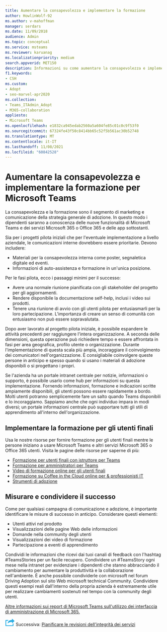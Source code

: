 ```yaml
---
title: Aumentare la consapevolezza e implementare la formazione
author: HowlinWolf-92
ms.author: v-mahoffman
manager: serdars
ms.date: 11/09/2018
audience: Admin
ms.topic: conceptual
ms.service: msteams
ms.reviewer: karuanag
ms.localizationpriority: medium
search.appverid: MET150
description: Informazioni su come aumentare la consapevolezza e implementare un programma di formazione per l Microsoft Teams in adozione.
f1.keywords:
- CSH
ms.custom:
- Adopt
- seo-marvel-apr2020
ms.collection:
- Teams_ITAdmin_Adopt
- M365-collaboration
appliesto:
- Microsoft Teams
ms.openlocfilehash: e1832ca945edab2560a5a604fe85c01c0c9f53f0
ms.sourcegitcommit: 67324fe43f50c8414bb65c52f5b561ac30b52748
ms.translationtype: MT
ms.contentlocale: it-IT
ms.lasthandoff: 11/08/2021
ms.locfileid: "60842528"
---
```

# <a name="drive-awareness-and-implement-training-for-microsoft-teams"></a>Aumentare la consapevolezza e implementare la formazione per Microsoft Teams

La consapevolezza e la formazione sono il segmento di marketing e comunicazione della strategia generale di adozione. In questo modo i dipendenti saranno a conoscenza delle nuove funzionalità di Microsoft Teams e dei servizi Microsoft 365 o Office 365 e delle app sottostanti.
   
Sia per i progetti pilota iniziali che per l'eventuale implementazione a livello aziendale, le comunicazioni interne dovrebbero essere prioritarie. Devono includere:

- Materiali per la consapevolezza interna come poster, segnaletica digitale ed eventi.
- Informazioni di auto-assistenza e formazione in un'unica posizione.

Per le fasi pilota, ecco i passaggi minimi per il successo:

- Avere una normale riunione pianificata con gli stakeholder del progetto per gli aggiornamenti.
- Rendere disponibile la documentazione self-help, inclusi i video sui prodotti.
- Tenere una riunione di avvio con gli utenti pilota per entusiasmarli per la loro partecipazione. L'importanza di creare un senso di comunità con entusiasmo non può essere sopravalutata.

Dopo aver lavorato al progetto pilota iniziale, è possibile espandere le attività precedenti per raggiungere l'intera organizzazione. A seconda delle dimensioni, questa operazione può richiedere tempo e essere affrontata in fasi per area geografica, profilo utente o organizzazione. Durante l'implementazione di questa scala più ampia, incoraggiare il coinvolgimento dei comunicatori nell'organizzazione. È consigliabile coinvolgere queste persone in anticipo e spesso quando si usano i materiali di adozione disponibili o si progettano i propri.

Se l'azienda ha un portale intranet centrale per notizie, informazioni o supporto, è possibile usarlo come hub per informazioni su questa implementazione. Fornendo informazioni, formazione e indicazioni scritte ampiamente disponibili, gli utenti possono essere rapidamente a bordo. Molti utenti potranno semplicemente fare un salto quando Teams disponibili e lo incoraggiamo. Sappiamo anche che ogni individuo impara in modi diversi; un portale informazioni centrale può supportare tutti gli stili di apprendimento all'interno dell'organizzazione.

## <a name="implement-end-user-training"></a>Implementare la formazione per gli utenti finali

Usa le nostre risorse per fornire formazione per gli utenti finali mentre le persone iniziano a usare Microsoft Teams e altri servizi Microsoft 365 o Office 365 utenti. Visita le pagine delle risorse per saperne di più:

- [Formazione per utenti finali con istruttore per Teams](instructor-led-training-teams-landing-page.yml)
- [Formazione per amministratori per Teams](itadmin-readiness.md)
- [Video di formazione online per gli utenti finali](https://support.office.com/article/microsoft-teams-video-training-4f108e54-240b-4351-8084-b1089f0d21d7)
- [Formazione su Coffee in the Cloud online per & professionisti IT](https://aka.ms/CoffeeintheCloud) 
- [Strumenti di adozione](https://aka.ms/O365AdoptionTools)

## <a name="measure-and-share-success"></a>Misurare e condividere il successo

Come per qualsiasi campagna di comunicazione e adozione, è importante identificare le misure di successo in anticipo. Considerare questi elementi:

- Utenti attivi nel prodotto
- Visualizzazioni delle pagine Web delle informazioni
- Domande nella community degli utenti
- Visualizzazioni dei video di formazione
- Partecipazione a eventi di apprendimento

Condividi le informazioni che ricevi dai tuoi canali di feedback con l'hashtag #TeamsStories per un facile recupero. Condividere un #TeamsStory ogni mese nella intranet per evidenziare i dipendenti che stanno abbracciando il cambiamento per aumentare la produttività e la collaborazione nell'ambiente. È anche possibile condividerle con microsoft nel forum Driving Adoption sul sito Web microsoft technical Community. Condividere questi esempi reali dall'interno della propria azienda è estremamente utile per realizzare cambiamenti sostenuti nel tempo con la community degli utenti.

[Altre informazioni sui report di Microsoft Teams sull'utilizzo dei interfaccia di amministrazione di Microsoft 365.](teams-activity-reports.md)

![Icona che descrive i passaggi successivi.](media/teams-adoption-next-icon.png) Successiva: [Pianificare le revisioni dell'integrità dei servizi](teams-adoption-schedule-service-health-reviews.md)
